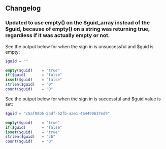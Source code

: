 ## Changelog

### Updated to use empty() on the $guid_array instead of the $guid, because of empty() on a string was returning true, regardless if it was actually empty or not.

See the output below for when the sign in is unsuccessful and $guid is empty:

```php
$guid = ""

empty($guid)    = "true"
if($guid)       = "false"
isset($guid)    = "false"
strlen($guid)   = "0"
count($guid)    = "0"
```

See the output below for when the sign in is successful and $guid value is set:

```php
$guid = "c5af08b5-5adf-52fb-aae1-464490637ed9"

empty($guid)    = "true"
if($guid)       = "false"
isset($guid)    = "true"
strlen($guid)   = "36"
count($guid)    = "0"
```